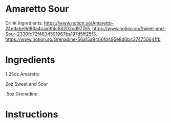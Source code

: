 # Amaretto Sour

Drink Ingredients: https://www.notion.so/Amaretto-24edabe9d86a4caa9f4c8d202cd977e5, https://www.notion.so/Sweet-and-Sour-2330fc72f4834591967ba197d5ff25f3, https://www.notion.so/Grenadine-56a15a9406fd495e8d0b4374750641fb

# Ingredients

1.25oz Amaretto

2oz Sweet and Sour

.5oz Grenadine

# Instructions